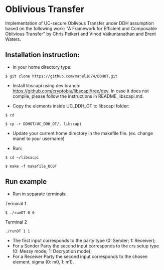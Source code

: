 # Oblivious Transfer

Implementation of UC-secure Oblivous Transfer under DDH assumption based on the following work: "A Framework for Efficient and Composable Oblivious Transfer" by Chris Peikert and Vinod Vaikuntanathan and Brent Waters.

## Installation instruction:

- In your home directory type:

```
$ git clone https://github.com/manel1874/DDHOT.git
```

- Install libscapi using dev branch: https://github.com/cryptobiu/libscapi/tree/dev. In case it does not compile, please follow the instructions in README_libscapi.md.

- Copy the elements inside UC\_DDH\_OT to libscapi folder:

```
$ cd

$ cp -r DDHOT/UC_DDH_OT/. libscapi
```

- Update your current home directory in the makefile file. (ex. change manel to your username)



- Run:

```
$ cd ~/libsacpi

$ make -f makefile_UCOT
```

## Run example

- Run in separate terminals:

Terminal 1
```
$ ./runOT 0 0
```

Terminal 2
```
./runOT 1 1
```

- The first input corresponds to the party type (0: Sender; 1: Receiver);
- For a Sender Party the second input corresponds to the crs setup type (0: Messy mode; 1: Decryption mode);
- For a Receiver Party the second input corresponds to the chosen element, sigma (0: m0, 1: m1).










